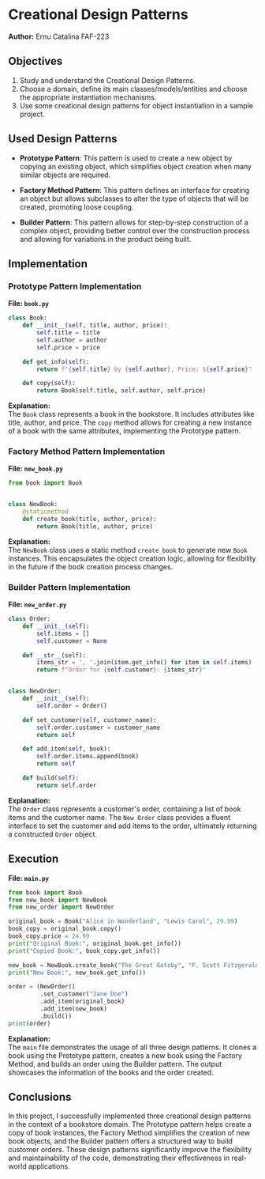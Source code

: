 # Creational Design Patterns

**Author:** Ernu Catalina FAF-223

## Objectives
1. Study and understand the Creational Design Patterns.
2. Choose a domain, define its main classes/models/entities and choose the appropriate instantiation mechanisms.
3. Use some creational design patterns for object instantiation in a sample project.

## Used Design Patterns
- **Prototype Pattern**: This pattern is used to create a new object by copying an existing object, which simplifies object creation when many similar objects are required.
  
- **Factory Method Pattern**: This pattern defines an interface for creating an object but allows subclasses to alter the type of objects that will be created, promoting loose coupling.

- **Builder Pattern**: This pattern allows for step-by-step construction of a complex object, providing better control over the construction process and allowing for variations in the product being built.

## Implementation

### Prototype Pattern Implementation

**File: `book.py`**
```python
class Book:
    def __init__(self, title, author, price):
        self.title = title
        self.author = author
        self.price = price

    def get_info(self):
        return f"{self.title} by {self.author}, Price: ${self.price}"

    def copy(self):
        return Book(self.title, self.author, self.price)
```
**Explanation:**  
The `Book` class represents a book in the bookstore. It includes attributes like title, author, and price. The `copy` method allows for creating a new instance of a book with the same attributes, implementing the Prototype pattern.

### Factory Method Pattern Implementation

**File: `new_book.py`**
```python
from book import Book


class NewBook:
    @staticmethod
    def create_book(title, author, price):
        return Book(title, author, price)

```
**Explanation:**  
The `NewBook` class uses a static method `create_book` to generate new `Book` instances. This encapsulates the object creation logic, allowing for flexibility in the future if the book creation process changes.

### Builder Pattern Implementation

**File: `new_order.py`**
```python
class Order:
    def __init__(self):
        self.items = []
        self.customer = None

    def __str__(self):
        items_str = ', '.join(item.get_info() for item in self.items)
        return f"Order for {self.customer}: {items_str}"


class NewOrder:
    def __init__(self):
        self.order = Order()

    def set_customer(self, customer_name):
        self.order.customer = customer_name
        return self

    def add_item(self, book):
        self.order.items.append(book)
        return self

    def build(self):
        return self.order

```
**Explanation:**  
The `Order` class represents a customer's order, containing a list of book items and the customer name. The `New Order` class provides a fluent interface to set the customer and add items to the order, ultimately returning a constructed `Order` object.

## Execution

**File: `main.py`**
```python
from book import Book
from new_book import NewBook
from new_order import NewOrder

original_book = Book("Alice in Wonderland", "Lewis Carol", 29.99)
book_copy = original_book.copy()
book_copy.price = 24.99
print("Original Book:", original_book.get_info())
print("Copied Book:", book_copy.get_info())

new_book = NewBook.create_book("The Great Gatsby", "F. Scott Fitzgerald", 34.99)
print("New Book:", new_book.get_info())

order = (NewOrder()
         .set_customer("Jane Doe")
         .add_item(original_book)
         .add_item(new_book)
         .build())
print(order)

```
**Explanation:**  
The `main` file demonstrates the usage of all three design patterns. It clones a book using the Prototype pattern, creates a new book using the Factory Method, and builds an order using the Builder pattern. The output showcases the information of the books and the order created.

## Conclusions
In this project, I successfully implemented three creational design patterns in the context of a bookstore domain. The Prototype pattern helps create a copy of book instances, the Factory Method simplifies the creation of new book objects, and the Builder pattern offers a structured way to build customer orders. These design patterns significantly improve the flexibility and maintainability of the code, demonstrating their effectiveness in real-world applications.
